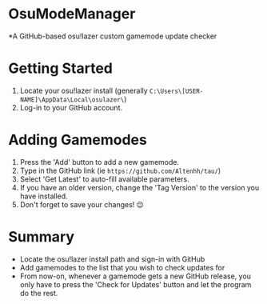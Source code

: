 # OsuModeManager
*A GitHub-based osu!lazer custom gamemode update checker

# Getting Started
1. Locate your osu!lazer install (generally `C:\Users\[USER-NAME]\AppData\Local\osulazer\`)
2. Log-in to your GitHub account.

# Adding Gamemodes
1. Press the 'Add' button to add a new gamemode.
2. Type in the GitHub link (ie `https://github.com/Altenhh/tau/`)
3. Select 'Get Latest' to auto-fill available parameters.
4. If you have an older version, change the 'Tag Version' to the version you have installed.
5. Don't forget to save your changes! 😉

# Summary
- Locate the osu!lazer install path and sign-in with GitHub
- Add gamemodes to the list that you wish to check updates for
- From now-on, whenever a gamemode gets a new GitHub release, you only have to press the 'Check for Updates' button and let the program do the rest.
